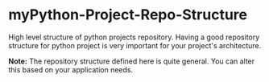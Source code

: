 # myPython-Project-Repo-Structure
High level structure of python projects repository. Having a good repository structure for python project is very important for your project's architecture.

**Note:** The repository structure defined here is quite general. You can alter this based on your application needs.
